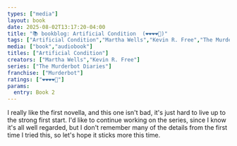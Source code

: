 ```yaml
---
types: ["media"]
layout: book
date: 2025-08-02T13:17:20-04:00
title: "📚 bookblog: Artificial Condition  (❤️❤️❤️❤️🖤)"
tags: ["Artificial Condition","Martha Wells","Kevin R. Free","The Murderbot Diaries","Murderbot"]
media: ["book","audiobook"]
titles: ["Artificial Condition"]
creators: ["Martha Wells","Kevin R. Free"]
series: ["The Murderbot Diaries"]
franchise: ["Murderbot"]
ratings: ["❤️❤️❤️❤️🖤"]
params:
  entry: Book 2
---
```


I really like the first novella, and this one isn't bad, it's just hard to live up to the strong first start. I'd like to continue working on the series, since I know it's all well regarded, but I don't remember many of the details from the first time I tried this, so let's hope it sticks more this time.